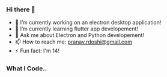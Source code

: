 ### Hi there 👋

- 🔭 I’m currently working on an electron desktop application!
- 🌱 I’m currently learning flutter app developement!
- 💬 Ask me about Electron and Python developement!
- 📫 How to reach me: pranav.rdoshi@gmail.com
- ⚡ Fun fact: I'm 14!

### What I Code..


